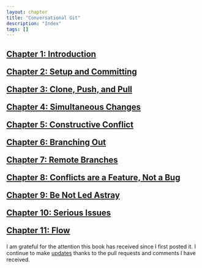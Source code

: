 ```yaml
---
layout: chapter
title: "Conversational Git"
description: "Index"
tags: []
---
```


<h2>
<p><a href="{{site.url}}/chapter-01.html">Chapter 1: Introduction</a></p>
<p><a href="{{site.url}}/chapter-02.html">Chapter 2: Setup and Committing</a></p>
<p><a href="{{site.url}}/chapter-03.html">Chapter 3: Clone, Push, and Pull</a></p>
<p><a href="{{site.url}}/chapter-04.html">Chapter 4: Simultaneous Changes</a></p>
<p><a href="{{site.url}}/chapter-05.html">Chapter 5: Constructive Conflict</a></p>
<p><a href="{{site.url}}/chapter-06.html">Chapter 6: Branching Out</a></p>
<p><a href="{{site.url}}/chapter-07.html">Chapter 7: Remote Branches</a></p>
<p><a href="{{site.url}}/chapter-08.html">Chapter 8: Conflicts are a Feature, Not a Bug</a></p>
<p><a href="{{site.url}}/chapter-09.html">Chapter 9: Be Not Led Astray</a></p>
<p><a href="{{site.url}}/chapter-10.html">Chapter 10: Serious Issues</a></p>
<p><a href="{{site.url}}/chapter-11.html">Chapter 11: Flow</a></p>
</h2>

I am grateful for the attention this book has received since I first posted it. I continue to
make <a href="{{site.url}}/updates.html">updates</a> thanks to the pull requests and comments 
I have received.


